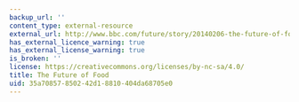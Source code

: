 ```yaml
---
backup_url: ''
content_type: external-resource
external_url: http://www.bbc.com/future/story/20140206-the-future-of-food
has_external_licence_warning: true
has_external_license_warning: true
is_broken: ''
license: https://creativecommons.org/licenses/by-nc-sa/4.0/
title: The Future of Food
uid: 35a70857-8502-42d1-8810-404da68705e0
---
```

